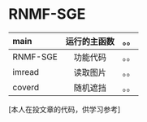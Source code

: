 # RNMF-SGE
|main|运行的主函数|。。|
|:---|:--:|---:|
|RNMF-SGE|功能代码|。。|
|imread|读取图片|。。|
|coverd|随机遮挡|。。|


[本人在投文章的代码，供学习参考]
